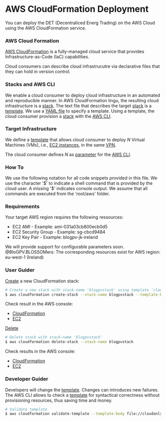 # AWS CloudFormation Deployment

You can deploy the DET (Decentraliced Energ Trading) on the AWS Cloud using the AWS CloudFormation service.

### AWS Cloud Formation

[AWS CloudFormation](https://us-east-2.console.aws.amazon.com/cloudformation/home) is a fully-managed cloud service that provides Infrastructure-as-Code (IaC) capabilities.

Cloud consumers can describe cloud infrastrucutre via declarative files that they can hold in version control.

### Stacks and AWS CLI
We enable a cloud consumer to deploy cloud infrastructure in an automated and reproducible manner.
In AWS CloudFormation lingu, the resulting cloud infrastructure is a [stack](https://docs.aws.amazon.com/AWSCloudFormation/latest/UserGuide/stacks.html). The text file that describes the target [stack](https://docs.aws.amazon.com/AWSCloudFormation/latest/UserGuide/stacks.html) is a [template](https://docs.aws.amazon.com/AWSCloudFormation/latest/UserGuide/template-guide.html). We use a [YAML file](https://docs.aws.amazon.com/AWSCloudFormation/latest/UserGuide/gettingstarted.templatebasics.html) to specify a template.
Using a template, the cloud consumer provision a [stack](https://docs.aws.amazon.com/AWSCloudFormation/latest/UserGuide/stacks.html) with the [AWS CLI](https://docs.aws.amazon.com/AWSCloudFormation/latest/UserGuide/cfn-using-cli.html).

### Target Infrastructure
We define a [template](https://docs.aws.amazon.com/AWSCloudFormation/latest/UserGuide/stacks.html) that allows cloud consumer to deploy *N* Virtual Machines (VMs), i.e., [EC2 instances](https://docs.aws.amazon.com/de_de/AWSEC2/latest/UserGuide/concepts.html), in the same [VPN](https://docs.aws.amazon.com/de_de/vpn/latest/s2svpn/VPC_VPN.html).

The cloud consumer defines *N* as [parameter](https://docs.aws.amazon.com/AWSCloudFormation/latest/UserGuide/gettingstarted.templatebasics.html#gettingstarted.templatebasics.parameters) for the [AWS CLI](https://docs.aws.amazon.com/AWSCloudFormation/latest/UserGuide/cfn-using-cli.html).

### How To
We use the following notation for all code snippets provided in this file. We use the character '\$' to indicate a shell command that is provided by the cloud user. A missing '\$' indicates console output. We assume that all commands are executed from the 'root/aws' folder.

### Requirements
Your target AWS region requires the following ressources:
- EC2 AMI - Example: ami-031a03cb800ecb0d5
- EC2 Security Group - Example: sg-cbcd9484
- EC2 Key Pair - Example: blogpv-jk-ireland

We will provide support for configurable parameters soon.
@BloGPV.BLOSSOMers: The corresponding resources exist for AWS region: eu-west-1 (Ireland)

### User Guider

[Create](https://docs.aws.amazon.com/cli/latest/reference/cloudformation/create-stack.html) a new CloudFormation stack:
```bash
# Create a new stack with stack-name 'blogpvstack' using template 'cloudonly-template.yaml'
$ aws cloudformation create-stack --stack-name blogpvstack --template-body file://cloudonly-template.yaml --capabilities CAPABILITY_AUTO_EXPAND
```
Check result in the AWS console:
- [CloudFormation](https://eu-central-1.console.aws.amazon.com/cloudformation/home)
- [EC2](https://eu-central-1.console.aws.amazon.com/ec2/v2/home)

[Delete](https://docs.aws.amazon.com/cli/latest/reference/cloudformation/delete-stack.html)
```bash
# Delete stack with stack-name 'blogpvstack'
$ aws cloudformation delete-stack --stack-name blogpvstack
```
Check results in the AWS console:
- [CloudFormation](https://eu-central-1.console.aws.amazon.com/cloudformation/home)
- [EC2](https://eu-central-1.console.aws.amazon.com/ec2/v2/home)

### Developer Guider

Developers will change the [template](https://docs.aws.amazon.com/AWSCloudFormation/latest/UserGuide/stacks.html). Changes can introduces new failures. The AWS CLI allows to check a [template](https://docs.aws.amazon.com/AWSCloudFormation/latest/UserGuide/stacks.html) for syntactical correctness without provisioning resources, thus saving time and money.
```bash
# Validate template
$ aws cloudformation validate-template --template-body file://cloudonly-template.yaml
```